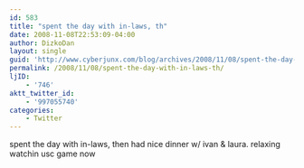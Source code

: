 ```yaml
---
id: 583
title: "spent the day with in-laws, th"
date: 2008-11-08T22:53:09-04:00
author: DizkoDan
layout: single
guid: 'http://www.cyberjunx.com/blog/archives/2008/11/08/spent-the-day-with-in-laws-th/'
permalink: /2008/11/08/spent-the-day-with-in-laws-th/
ljID:
    - '746'
aktt_twitter_id:
    - '997055740'
categories:
    - Twitter
---
```


spent the day with in-laws, then had nice dinner w/ ivan &amp; laura. relaxing watchin usc game now